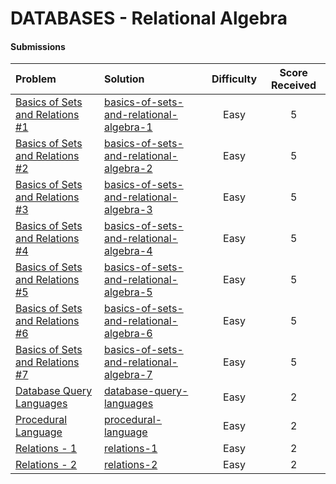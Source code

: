 # DATABASES - Relational Algebra

#### Submissions
| Problem | Solution | Difficulty | Score Received |
| :--- | :--- | :---: | :---: |
| [Basics of Sets and Relations #1](https://www.hackerrank.com/challenges/basics-of-sets-and-relational-algebra-1) | [basics-of-sets-and-relational-algebra-1](basics-of-sets-and-relational-algebra-1/solution.txt) | Easy | 5 |
| [Basics of Sets and Relations #2](https://www.hackerrank.com/challenges/basics-of-sets-and-relational-algebra-2) | [basics-of-sets-and-relational-algebra-2](basics-of-sets-and-relational-algebra-2/solution.txt) | Easy | 5 |
| [Basics of Sets and Relations #3](https://www.hackerrank.com/challenges/basics-of-sets-and-relational-algebra-3) | [basics-of-sets-and-relational-algebra-3](basics-of-sets-and-relational-algebra-3/solution.txt) | Easy | 5 |
| [Basics of Sets and Relations #4](https://www.hackerrank.com/challenges/basics-of-sets-and-relational-algebra-4) | [basics-of-sets-and-relational-algebra-4](basics-of-sets-and-relational-algebra-4/solution.txt) | Easy | 5 |
| [Basics of Sets and Relations #5](https://www.hackerrank.com/challenges/basics-of-sets-and-relational-algebra-5) | [basics-of-sets-and-relational-algebra-5](basics-of-sets-and-relational-algebra-5/solution.txt) | Easy | 5 |
| [Basics of Sets and Relations #6](https://www.hackerrank.com/challenges/basics-of-sets-and-relational-algebra-6) | [basics-of-sets-and-relational-algebra-6](basics-of-sets-and-relational-algebra-6/solution.txt) | Easy | 5 |
| [Basics of Sets and Relations #7](https://www.hackerrank.com/challenges/basics-of-sets-and-relational-algebra-7) | [basics-of-sets-and-relational-algebra-7](basics-of-sets-and-relational-algebra-7/solution.txt) | Easy | 5 |
| [Database Query Languages](https://www.hackerrank.com/challenges/database-query-languages) | [database-query-languages](database-query-languages/solution.txt) | Easy | 2 |
| [Procedural Language](https://www.hackerrank.com/challenges/procedural-language) | [procedural-language](procedural-language/solution.txt) | Easy | 2 |
| [Relations - 1](https://www.hackerrank.com/challenges/relations-1) | [relations-1](relations-1/solution.txt) | Easy | 2 |
| [Relations - 2](https://www.hackerrank.com/challenges/relations-2) | [relations-2](relations-2/solution.txt) | Easy | 2 |
